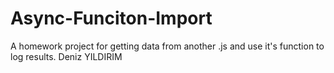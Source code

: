 # Async-Funciton-Import
A homework project for getting data from another .js and use it's function to log results.
Deniz YILDIRIM
